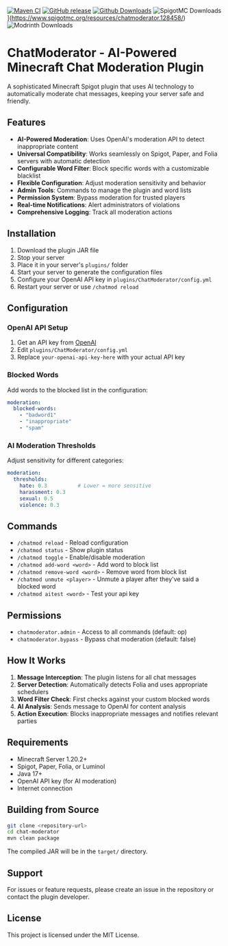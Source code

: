 [![Maven CI](https://img.shields.io/github/actions/workflow/status/Hihelloy-main/ChatModeration/maven.yml?branch=master&style=for-the-badge)](https://github.com/Hihelloy-main/ChatModeration/actions)
[![GitHub release](https://img.shields.io/github/v/release/Hihelloy-main/ChatModeration?style=for-the-badge)](https://github.com/Hihelloy-main/ChatModeration/releases)
[![Github Downloads](https://img.shields.io/github/downloads/Hihelloy-main/ChatModeration/total.svg)](https://github.com/Hihelloy-main/ChatModeration/releases)
![SpigotMC Downloads](https://img.shields.io/spiget/downloads/128458?label=Spigot%20Downloads)](https://www.spigotmc.org/resources/chatmoderator.128458/)
![Modrinth Downloads](https://img.shields.io/modrinth/dt/chatmoderator?label=Modrinth%20Downloads)


# ChatModerator - AI-Powered Minecraft Chat Moderation Plugin

A sophisticated Minecraft Spigot plugin that uses AI technology to automatically moderate chat messages, keeping your server safe and friendly.

## Features

- **AI-Powered Moderation**: Uses OpenAI's moderation API to detect inappropriate content
- **Universal Compatibility**: Works seamlessly on Spigot, Paper, and Folia servers with automatic detection
- **Configurable Word Filter**: Block specific words with a customizable blacklist
- **Flexible Configuration**: Adjust moderation sensitivity and behavior
- **Admin Tools**: Commands to manage the plugin and word lists
- **Permission System**: Bypass moderation for trusted players
- **Real-time Notifications**: Alert administrators of violations
- **Comprehensive Logging**: Track all moderation actions

## Installation

1. Download the plugin JAR file
2. Stop your server
3. Place it in your server's `plugins/` folder
4. Start your server to generate the configuration files
5. Configure your OpenAI API key in `plugins/ChatModerator/config.yml`
6. Restart your server or use `/chatmod reload`

## Configuration

### OpenAI API Setup

1. Get an API key from [OpenAI](https://platform.openai.com/api-keys)
2. Edit `plugins/ChatModerator/config.yml`
3. Replace `your-openai-api-key-here` with your actual API key

### Blocked Words

Add words to the blocked list in the configuration:

```yaml
moderation:
  blocked-words:
    - "badword1"
    - "inappropriate"
    - "spam"
```

### AI Moderation Thresholds

Adjust sensitivity for different categories:

```yaml
moderation:
  thresholds:
    hate: 0.3          # Lower = more sensitive
    harassment: 0.3
    sexual: 0.5
    violence: 0.3
```

## Commands

- `/chatmod reload` - Reload configuration
- `/chatmod status` - Show plugin status
- `/chatmod toggle` - Enable/disable moderation
- `/chatmod add-word <word>` - Add word to block list
- `/chatmod remove-word <word>` - Remove word from block list
- `/chatmod unmute <player>` - Unmute a player after they've said a blocked word
- `/chatmod aitest <word>` - Test your api key

## Permissions

- `chatmoderator.admin` - Access to all commands (default: op)
- `chatmoderator.bypass` - Bypass chat moderation (default: false)

## How It Works

1. **Message Interception**: The plugin listens for all chat messages
2. **Server Detection**: Automatically detects Folia and uses appropriate schedulers
3. **Word Filter Check**: First checks against your custom blocked words
4. **AI Analysis**: Sends message to OpenAI for content analysis
5. **Action Execution**: Blocks inappropriate messages and notifies relevant parties

## Requirements

- Minecraft Server 1.20.2+
- Spigot, Paper, Folia, or Luminol
- Java 17+
- OpenAI API key (for AI moderation)
- Internet connection

## Building from Source

```bash
git clone <repository-url>
cd chat-moderator
mvn clean package
```

The compiled JAR will be in the `target/` directory.

## Support

For issues or feature requests, please create an issue in the repository or contact the plugin developer.

## License

This project is licensed under the MIT License.

